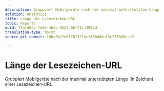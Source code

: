 ```yaml
---
description: Gruppiert Mobilgeräte nach der maximal unterstützten Länge (in Zeichen) einer Lesezeichen-URL.
solution: Analytics
title: Länge der Lesezeichen-URL
topic: Reports
uuid: 74afd06c-fe3e-4b3c-952f-6bf71c44983d
translation-type: tm+mt
source-git-commit: 16ba0b12e0f70112f4c10804d0a13c278388ecc2

---
```



# Länge der Lesezeichen-URL

Gruppiert Mobilgeräte nach der maximal unterstützten Länge (in Zeichen) einer Lesezeichen-URL.

